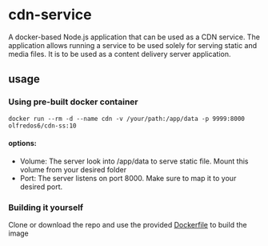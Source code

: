 # cdn-service

A docker-based Node.js application that can be used as a CDN service. 
The application allows running a service to be used solely for serving static and media files. It is to be used as a content delivery server application.

## usage
### Using pre-built docker container
``docker run --rm -d --name cdn -v /your/path:/app/data -p 9999:8000 olfredos6/cdn-ss:10``
#### options:
- Volume: The server look into /app/data to serve static file. Mount this volume from your desired folder
- Port: The server listens on port 8000. Make sure to map it to your desired port.

### Building it yourself
Clone or download the repo and use the provided [Dockerfile](https://github.com/Olfredos6/cdn-service/blob/main/Dockerfile) to build the image
